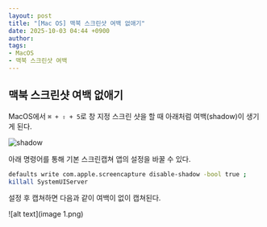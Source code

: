 ```yaml
---
layout: post
title: "[Mac OS] 맥북 스크린샷 여백 없애기"
date: 2025-10-03 04:44 +0900
author:
tags:
- MacOS
- 맥북 스크린샷 여백
---
```


## 맥북 스크린샷 여백 없애기

MacOS에서 `⌘ + ⇧ + 5`로 창 지정 스크린 샷을 할 때 아래처럼 여백(shadow)이 생기게 된다.

![shadow](image.png)

아래 명령어를 통해 기본 스크린캡쳐 앱의 설정을 바꿀 수 있다.

~~~bash
defaults write com.apple.screencapture disable-shadow -bool true ; 
killall SystemUIServer
~~~

설정 후 캡쳐하면 다음과 같이 여백이 없이 캡쳐된다.

![alt text](image 1.png)

